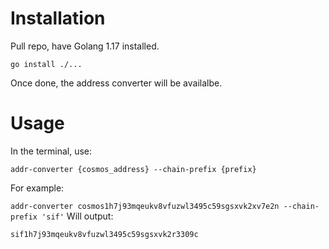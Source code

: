 # Installation

Pull repo, have Golang 1.17 installed.

`go install ./...`

Once done, the address converter will be availalbe.

# Usage

In the terminal, use:

`addr-converter {cosmos_address} --chain-prefix {prefix}`

For example:

`addr-converter cosmos1h7j93mqeukv8vfuzwl3495c59sgsxvk2xv7e2n --chain-prefix 'sif'`
Will output:

`sif1h7j93mqeukv8vfuzwl3495c59sgsxvk2r3309c`